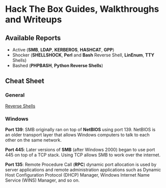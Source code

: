 # Hack The Box Guides, Walkthroughs and Writeups
## Available Reports
* Active (**SMB**, **LDAP**, **KERBEROS**, **HASHCAT**, **GPP**)
* Shocker (**SHELLSHOCK**, **Perl** and **Bash** Reverse Shell, **LinEnum**, **TTY** Shells)
* Bashed (**PHPBASH**, **Python Reverse Shells**)

## Cheat Sheet
### General
[Reverse Shells](http://pentestmonkey.net/cheat-sheet/shells/reverse-shell-cheat-sheet)
### Windows
**Port 139**: SMB originally ran on top of **NetBIOS** using port 139. NetBIOS is an older transport layer that allows Windows computers to talk to each other on the same network.


**Port 445**: Later versions of **SMB** (after Windows 2000) began to use port 445 on top of a TCP stack. Using TCP allows SMB to work over the internet.

**Port 135**: Remote Procedure Call (**RPC**) dynamic port allocation is used by server applications and remote administration applications such as Dynamic Host Configuration Protocol (DHCP) Manager, Windows Internet Name Service (WINS) Manager, and so on.
